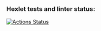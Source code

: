 ### Hexlet tests and linter status:
[![Actions Status](https://github.com/chaosmirage/frontend-project-lvl3/workflows/hexlet-check/badge.svg)](https://github.com/chaosmirage/frontend-project-lvl3/actions)